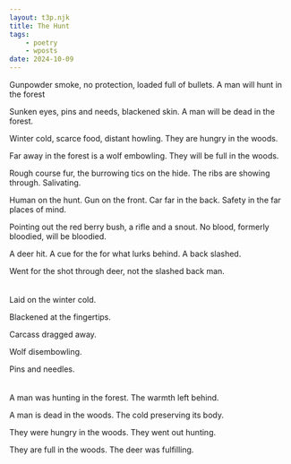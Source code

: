 ```yaml
---
layout: t3p.njk
title: The Hunt
tags:
    - poetry
    - wposts
date: 2024-10-09
---
```


Gunpowder smoke, no protection, loaded full of bullets. A man will hunt in the forest

Sunken eyes, pins and needs, blackened skin. A man will be dead in the forest.

Winter cold, scarce food, distant howling. They are hungry in the woods.

Far away in the forest is a wolf embowling. They will be full in the woods.

Rough course fur, the burrowing tics on the hide. The ribs are showing through. Salivating.

Human on the hunt. Gun on the front. Car far in the back. Safety in the far places of mind.

Pointing out the red berry bush, a rifle and a snout. No blood, formerly bloodied, will be bloodied.

A deer hit. A cue for the for what lurks behind. A back slashed.

Went for the shot through deer, not the slashed back man.
<br><br><br>
Laid on the winter cold.

Blackened at the fingertips.

Carcass dragged away.

Wolf disembowling.

Pins and needles.
<br><br><br>
A man was hunting in the forest. The warmth left behind.

A man is dead in the woods. The cold preserving its body.

They were hungry in the woods. They went out hunting.

They are full in the woods. The deer was fulfilling.